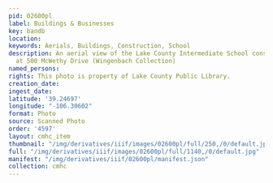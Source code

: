 ```yaml
---
pid: 02600pl
label: Buildings & Businesses
key: bandb
location: 
keywords: Aerials, Buildings, Construction, School
description: An aerial view of the Lake County Intermediate School construction site
  at 500 McWethy Drive (Wingenbach Collection)
named_persons: 
rights: This photo is property of Lake County Public Library.
creation_date: 
ingest_date: 
latitude: '39.24697'
longitude: "-106.30602"
format: Photo
source: Scanned Photo
order: '4597'
layout: cmhc_item
thumbnail: "/img/derivatives/iiif/images/02600pl/full/250,/0/default.jpg"
full: "/img/derivatives/iiif/images/02600pl/full/1140,/0/default.jpg"
manifest: "/img/derivatives/iiif/02600pl/manifest.json"
collection: cmhc
---
```

